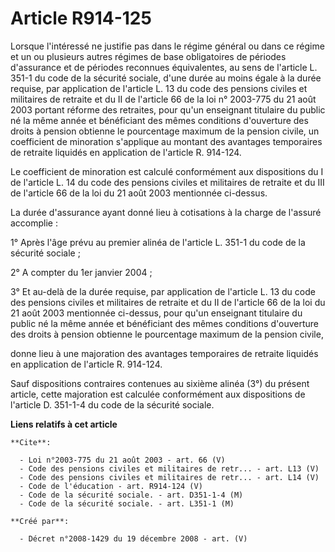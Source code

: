 # Article R914-125

Lorsque l'intéressé ne justifie pas dans le régime général ou dans ce régime et un ou plusieurs autres régimes de base
obligatoires de périodes d'assurance et de périodes reconnues équivalentes, au sens de l'article L. 351-1 du code de la
sécurité sociale, d'une durée au moins égale à la durée requise, par application de l'article L. 13 du code des pensions
civiles et militaires de retraite et du II de l'article 66 de la loi n° 2003-775 du 21 août 2003 portant réforme des
retraites, pour qu'un enseignant titulaire du public né la même année et bénéficiant des mêmes conditions d'ouverture des
droits à pension obtienne le pourcentage maximum de la pension civile, un coefficient de minoration s'applique au montant des
avantages temporaires de retraite liquidés en application de l'article R. 914-124. 

Le coefficient de minoration est calculé conformément aux dispositions du I de l'article L. 14 du code des pensions civiles
et militaires de retraite et du III de l'article 66 de la loi du 21 août 2003 mentionnée ci-dessus. 

La durée d'assurance ayant donné lieu à cotisations à la charge de l'assuré accomplie : 

1° Après l'âge prévu au premier alinéa de l'article L. 351-1 du code de la sécurité sociale ; 

2° A compter du 1er janvier 2004 ; 

3° Et au-delà de la durée requise, par application de l'article L. 13 du code des pensions civiles et militaires de retraite
et du II de l'article 66 de la loi du 21 août 2003 mentionnée ci-dessus, pour qu'un enseignant titulaire du public né la même
année et bénéficiant des mêmes conditions d'ouverture des droits à pension obtienne le pourcentage maximum de la pension
civile, 

donne lieu à une majoration des avantages temporaires de retraite liquidés en application de l'article R. 914-124. 

Sauf dispositions contraires contenues au sixième alinéa (3°) du présent article, cette majoration est calculée conformément
aux dispositions de l'article D. 351-1-4 du code de la sécurité sociale.

**Liens relatifs à cet article**

	**Cite**:

	  - Loi n°2003-775 du 21 août 2003 - art. 66 (V)
	  - Code des pensions civiles et militaires de retr... - art. L13 (V)
	  - Code des pensions civiles et militaires de retr... - art. L14 (V)
	  - Code de l'éducation - art. R914-124 (V)
	  - Code de la sécurité sociale. - art. D351-1-4 (M)
	  - Code de la sécurité sociale. - art. L351-1 (M)

	**Créé par**:

	  - Décret n°2008-1429 du 19 décembre 2008 - art. (V)
